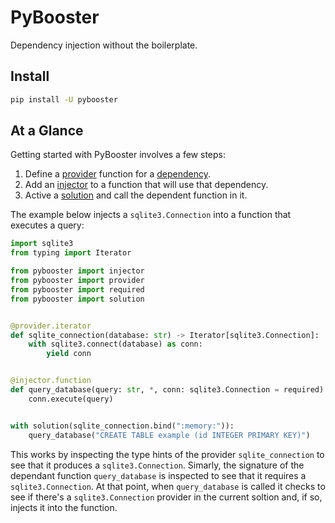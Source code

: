 # PyBooster

Dependency injection without the boilerplate.

## Install

```bash
pip install -U pybooster
```

## At a Glance

Getting started with PyBooster involves a few steps:

1. Define a [provider](concepts.md#providers) function for a
   [dependency](concepts.md#dependencies).
2. Add an [injector](concepts.md#injectors) to a function that will use that dependency.
3. Active a [solution](concepts.md#solutions) and call the dependent function in it.

The example below injects a `sqlite3.Connection` into a function that executes a query:

```python
import sqlite3
from typing import Iterator

from pybooster import injector
from pybooster import provider
from pybooster import required
from pybooster import solution


@provider.iterator
def sqlite_connection(database: str) -> Iterator[sqlite3.Connection]:
    with sqlite3.connect(database) as conn:
        yield conn


@injector.function
def query_database(query: str, *, conn: sqlite3.Connection = required) -> None:
    conn.execute(query)


with solution(sqlite_connection.bind(":memory:")):
    query_database("CREATE TABLE example (id INTEGER PRIMARY KEY)")
```

This works by inspecting the type hints of the provider `sqlite_connection` to see that
it produces a `sqlite3.Connection`. Simarly, the signature of the dependant function
`query_database` is inspected to see that it requires a `sqlite3.Connection`. At that
point, when `query_database` is called it checks to see if there's a
`sqlite3.Connection` provider in the current soltion and, if so, injects it into the
function.
